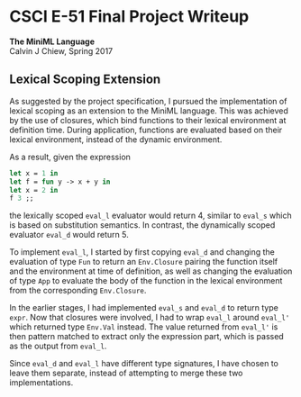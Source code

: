 # CSCI E-51 Final Project Writeup
**The MiniML Language**<br>
Calvin J Chiew, Spring 2017

## Lexical Scoping Extension
As suggested by the project specification, I pursued the implementation of lexical scoping as an extension to the MiniML language. This was achieved by the use of closures, which bind functions to their lexical environment at definition time. During application, functions are evaluated based on their lexical environment, instead of the dynamic environment.

As a result, given the expression

```ocaml
let x = 1 in
let f = fun y -> x + y in
let x = 2 in
f 3 ;;
```

the lexically scoped `eval_l` evaluator would return 4, similar to `eval_s` which is based on substitution semantics. In contrast, the dynamically scoped evaluator `eval_d` would return 5.

To implement `eval_l`, I started by first copying `eval_d` and changing the evaluation of type `Fun` to return an `Env.Closure` pairing the function itself and the environment at time of definition, as well as changing the evaluation of type `App` to evaluate the body of the function in the lexical environment from the corresponding `Env.Closure`. 

In the earlier stages, I had implemented `eval_s` and `eval_d` to return type `expr`. Now that closures were involved, I had to wrap `eval_l` around `eval_l'` which returned type `Env.Val` instead. The value returned from `eval_l'` is then pattern matched to extract only the expression part, which is passed as the output from `eval_l`.

Since `eval_d` and `eval_l` have different type signatures, I have chosen to leave them separate, instead of attempting to merge these two implementations.
